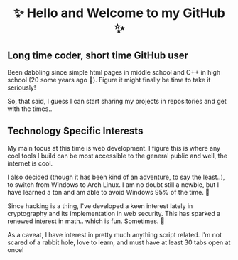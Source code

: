 # <h1 align='center'>✨ Hello and Welcome to my GitHub ✨</h1>

## Long time coder, short time GitHub user 

Been dabbling since simple html pages in middle school and C++ in high school (20 some years ago 😬). Figure it might finally be time to take it seriously!

So, that said, I guess I can start sharing my projects in repositories and get with the times..

## Technology Specific Interests

My main focus at this time is web development. I figure this is where any cool tools I build can be most accessible to the general public and well, the internet is cool.

I also decided (though it has been kind of an adventure, to say the least..), to switch from Windows to Arch Linux. I am no doubt still a newbie, but I have learned a ton and am able to avoid Windows 95% of the time. 🥳

Since hacking is a thing, I've developed a keen interest lately in cryptography and its implementation in web security. This has sparked a renewed interest in math.. which is fun. Sometimes. 👀

As a caveat, I have interest in pretty much anything script related. I'm not scared of a rabbit hole, love to learn, and must have at least 30 tabs open at once! 
<!--
**andybrown213/andybrown213** is a ✨ _special_ ✨ repository because its `README.md` (this file) appears on your GitHub profile.

Here are some ideas to get you started:

- 🔭 I’m currently working on ...
- 🌱 I’m currently learning ...
- 👯 I’m looking to collaborate on ...
- 🤔 I’m looking for help with ...
- 💬 Ask me about ...
- 📫 How to reach me: ...
- 😄 Pronouns: ...
- ⚡ Fun fact: ...
-->
